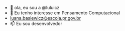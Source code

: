- 👋 ola, eu sou a @luluicz
- 👀 Eu tenho interesse em Pensamento Computacional
-   luana.basiewicz@escola.pr.gov.br
- 📫 Eu sou desenvolvedor 

<!---
luluicz/luluicz is a ✨ special ✨ repository because its `README.md` (this file) appears on your GitHub profile.
You can click the Preview link to take a look at your changes.
--->
